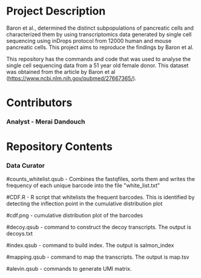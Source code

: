 # Project Description

Baron et al., determined the distinct subpopulations of pancreatic cells and characterized them by using transcriptomics data generated by single cell sequencing using inDrops protocol from 12000 human and mouse pancreatic cells. This project aims to reproduce the findings by Baron et al. 

This repository has the commands and code that was used to analyse the single cell sequencing data from a 51 year old female donor. This dataset was obtained from the article by Baron et al (https://www.ncbi.nlm.nih.gov/pubmed/27667365/).

# Contributors

### Analyst - Merai Dandouch




# Repository Contents

### Data Curator

#counts_whitelist.qsub - Combines the fastqfiles, sorts them and writes the frequency of each unique barcode into the file "white_list.txt"

#CDF.R - R script that whitelists the frequent barcodes. This is identified by detecting the inflection point in the cumulative distribution plot

#cdf.png - cumulative distribution plot of the barcodes

#decoy.qsub - command to construct the decoy transcripts. The output is decoys.txt

#index.qsub - command to build index. The output is salmon_index

#mapping.qsub - command to map the transcripts. The output is map.tsv

#alevin.qsub - commands to generate UMI matrix.

